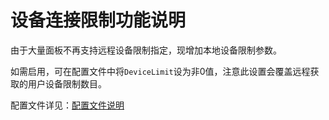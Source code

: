 # 设备连接限制功能说明

由于大量面板不再支持远程设备限制指定，现增加本地设备限制参数。

如需启用，可在配置文件中将`DeviceLimit`设为非0值，注意此设置会覆盖远程获取的用户设备限制数目。

配置文件详见：[配置文件说明](../xrayr-pei-zhi-wen-jian-shuo-ming/config.md#mian-ban-dui-jie-pei-zhi)

